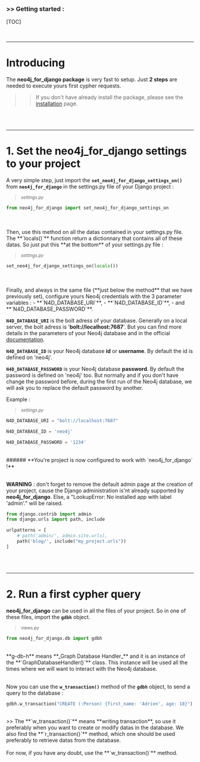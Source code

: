 ### >> Getting started :
[TOC]

<br/>

---

# Introducing
The **neo4j_for_django package** is very fast to setup. Just **2 steps** are needed to execute yours first cypher requests.

>> If you don't have already install the package, please see the [installation](https://neo4j-for-django.readthedocs.io/en/latest/installation/) page.  
<br/>
<br/>

--- 

# 1. Set the neo4j_for_django settings to your project 

A very simple step, just import the **`set_neo4j_for_django_settings_on()`** from **`neo4j_for_django`** in the settings.py file of your Django project :

> <small>_settings.py_</small>
```python
from neo4j_for_django import set_neo4j_for_django_settings_on
```
<br/>
<br/>
Then, use this method on all the datas contained in your settings.py file. The **`locals()`** function return a dictionnary that contains all of these datas.
So just put this **at the bottom** of your settings.py file :

> <small>_settings.py_</small>
```python
set_neo4j_for_django_settings_on(locals())
```
<br/>
<br/>
Finally, and always in the same file (**just below the method** that we have previously set), configure yours Neo4j credentials with the 3 parameter variables :  
    - **`N4D_DATABASE_URI`**,  
    - **`N4D_DATABASE_ID`**,  
    - and **`N4D_DATABASE_PASSWORD`**.

**`N4D_DATABASE_URI`** is the bolt adress of your database. Generally on a local server, the bolt adress is '**bolt://localhost:7687**'. But you can find more details in the parameters of your Neo4j database and in the official [documentation](https://neo4j.com/docs/driver-manual/1.7/client-applications/#driver-connection-uris).

**`N4D_DATABASE_ID`** is your Neo4j database **id** or **username**. By default the id is defined on 'neo4j'.

**`N4D_DATABASE_PASSWORD`** is your Neo4j database **password**. By default the password is defined on 'neo4j' too. But normally and if you don't have change the password before, during the first run of the Neo4j database, we will ask you to replace the default password by another. 

Example :

> <small>_settings.py_</small>
```python
N4D_DATABASE_URI = "bolt://localhost:7687"

N4D_DATABASE_ID = 'neo4j'

N4D_DATABASE_PASSWORD = '1234'
```
<br/>
###### **You're project is now configured to work with `neo4j_for_django` !**
<br/>
<br/>

**WARNING** : don't forget to remove the default admin page at the creation of your project, cause the Django administration is'nt already supported by **neo4j_for_django**. Else, a "LookupError: No installed app with label 'admin'." will be raised.

```python
from django.contrib import admin
from django.urls import path, include

urlpatterns = [
    # path('admin/', admin.site.urls),
    path('blog/', include("my_project.urls"))
]
```
<br/>
<br/>

---

# 2. Run a first cypher query
**neo4j_for_django** can be used in all the files of your project. So in one of these files, import the **`gdbh`** object.

> <small>views.py</small>
```python
from neo4j_for_django.db import gdbh
```
<br/>
**g-db-h** means **_Graph Database Handler_** and it is an instance of the **`GraphDatabaseHandler()`** class. This instance will be used all the times where we will want to interact with the Neo4j database.
<br/>
<br/>

Now you can use the **`w_transaction()`** method of the **`gdbh`** object, to send a query to the database :

```python
gdbh.w_transaction("CREATE (:Person) {first_name: 'Adrien', age: 18}")
```
<br/>
>> The **`w_transaction()`** means **writing transaction**, so use it preferably when you want to create or modify datas in the database.  
We also find the **`r_transaction()`** method, which one should be used preferably to retrieve datas from the database.
<br/>
<br/>
For now, if you have any doubt, use the **`w_transaction()`** method.
<br/>
<br/>